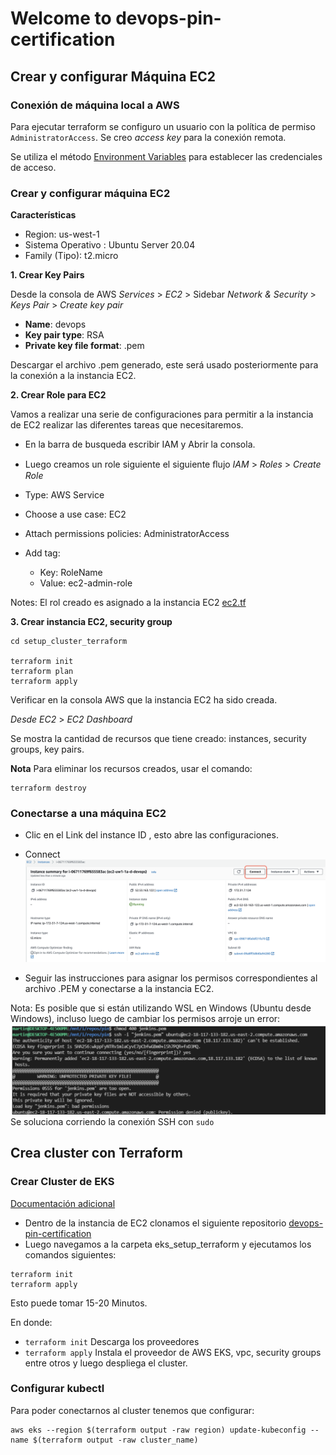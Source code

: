 # Welcome to devops-pin-certification

## Crear y configurar Máquina EC2


### Conexión de máquina local a AWS
Para ejecutar terraform se configuro un usuario con la política de permiso `AdministratorAccess`.
Se creo *access key* para la conexión remota.

Se utiliza el método [Environment Variables](https://registry.terraform.io/providers/hashicorp/aws/latest/docs#environment-variables)
para establecer las credenciales de acceso.


### Crear y configurar máquina EC2

**Características**

* Region: us-west-1
* Sistema Operativo : Ubuntu Server 20.04
* Family (Tipo): t2.micro


**1. Crear Key Pairs**

Desde la consola de AWS *Services* > *EC2* > Sidebar *Network & Security* > *Keys Pair* > 
*Create key pair*

* **Name**: devops
* **Key pair type**: RSA
* **Private key file format**: .pem

Descargar el archivo .pem generado, este será usado posteriormente para la conexión a la instancia EC2.



**2. Crear Role para EC2**

Vamos a realizar una serie de configuraciones para permitir a la instancia de EC2 realizar las diferentes tareas que necesitaremos.

* En la barra de busqueda escribir IAM y Abrir la consola.
* Luego creamos un role siguiente el siguiente ﬂujo *IAM* > *Roles* > *Create Role*

* Type: AWS Service
* Choose a use case: EC2
* Attach permissions policies: AdministratorAccess
* Add tag:
    
    - Key: RoleName
    - Value: ec2-admin-role

Notes: El rol creado es asignado a la instancia EC2 [ec2.tf](/setup_cluster_terraform/instance_profile.tf#L3)

**3. Crear instancia EC2, security group**

```
cd setup_cluster_terraform

terraform init
terraform plan
terraform apply
```

Verificar en la consola AWS que la instancia EC2 ha sido creada.

*Desde EC2* > *EC2 Dashboard*

Se mostra la cantidad de recursos que tiene creado: instances, security groups, key pairs.

**Nota** Para eliminar los recursos creados, usar el comando:
```
terraform destroy
```


### Conectarse a una máquina EC2

* Clic en el Link del instance ID , esto abre las configuraciones.
* Connect
![ScreenShot](/assets/images/1-ec2-connect.png)

* Seguir las instrucciones para asignar los permisos correspondientes al archivo .PEM y conectarse a la instancia EC2.

Nota: Es posible que si están utilizando WSL en Windows (Ubuntu desde Windows), incluso luego de cambiar los permisos arroje un error:
![ScreenShot](/assets/images/2-ec2-connect-issue.png)
Se soluciona corriendo la conexión SSH con `sudo`

## Crea cluster con Terraform

### Crear Cluster de EKS

[Documentación adicional]((https://docs.aws.amazon.com/eks/latest/userguide/getting-started-eksctl.html))

* Dentro de la instancia de EC2 clonamos el siguiente repositorio [devops-pin-certification](https://github.com/erikavacacela/devops-pin-certification)
* Luego navegamos a la carpeta eks_setup_terraform y ejecutamos los comandos siguientes:

```
terraform init
terraform apply
```
Esto puede tomar 15-20 Minutos.

En donde:
- `terraform init` Descarga los proveedores
- `terraform apply` Instala el proveedor de AWS EKS, vpc, security groups entre otros y luego despliega el cluster.


### Configurar kubectl

Para poder conectarnos al cluster tenemos que configurar:
```
aws eks --region $(terraform output -raw region) update-kubeconfig --name $(terraform output -raw cluster_name)
```